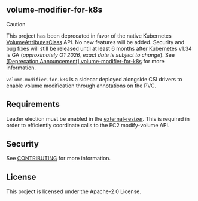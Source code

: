 ## volume-modifier-for-k8s

> [!CAUTION]
> This project has been deprecated in favor of the native Kubernetes [VolumeAttributesClass](https://kubernetes.io/docs/concepts/storage/volume-attributes-classes/) API.
> No new features will be added. Security and bug fixes will still be released until at least 6 months after Kubernetes v1.34 is GA (*approximately Q1 2026, exact date is subject to change*). See [[Deprecation Announcement] volume-modifier-for-k8s](https://github.com/kubernetes-sigs/aws-ebs-csi-driver/issues/2435) for more information.

`volume-modifier-for-k8s` is a sidecar deployed alongside CSI drivers to enable volume modification through annotations on the PVC.

## Requirements

Leader election must be enabled in the [external-resizer](https://github.com/kubernetes-csi/external-resizer). This is required in order to efficiently coordinate calls to the EC2 modify-volume API.

## Security

See [CONTRIBUTING](CONTRIBUTING.md#security-issue-notifications) for more information.

## License

This project is licensed under the Apache-2.0 License.

